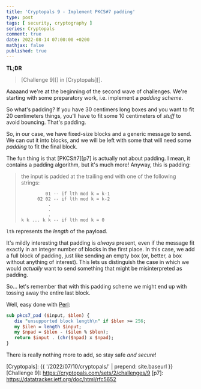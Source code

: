 ```yaml
---
title: 'Cryptopals 9 - Implement PKCS#7 padding'
type: post
tags: [ security, cryptography ]
series: Cryptopals
comment: true
date: 2022-08-14 07:00:00 +0200
mathjax: false
published: true
---
```


**TL;DR**

> [Challenge 9][] in [Cryptopals][].

Aaaaand we're at the beginning of the second wave of challenges. We're
starting with some preparatory work, i.e. implement a *padding scheme*.

So what's padding? If you have 30 centimers long boxes and you want to
fit 20 centimeters things, you'll have to fit some 10 centimeters of
*stuff* to avoid bouncing. That's padding.

So, in our case, we have fixed-size blocks and a generic message to
send. We can cut it into blocks, and we will be left with some that will
need some *padding* to fit the final block.

The fun thing is that [PKCS#7][p7] is actually not about padding. I
mean, it contains a padding algorithm, but it's much more! Anyway, this
is padding:

> the input is padded at the trailing end with one of the following
> strings:
>
>              01 -- if lth mod k = k-1
>           02 02 -- if lth mod k = k-2
>               .
>               .
>               .
>     k k ... k k -- if lth mod k = 0

`lth` represents the *length* of the payload.

It's mildly interesting that padding is *always* present, even if the
message fit exactly in an integer number of blocks in the first place.
In this case, we add a full block of padding, just like sending an empty
box (or, better, a box without anything of interest). This lets us
distinguish the case in which we would *actually* want to send something
that might be misinterpreted as padding.

So... let's remember that with this padding scheme we might end up with
tossing away the entire last block.

Well, easy done with [Perl][]:

```perl
sub pkcs7_pad ($input, $blen) {
   die "unsupported block length\n" if $blen >= 256;
   my $ilen = length $input;
   my $npad = $blen - ($ilen % $blen);
   return $input . (chr($npad) x $npad);
}
```

There is really nothing more to add, so stay safe *and secure*!

[Perl]: https://www.perl.org/
[Cryptopals]: {{ '/2022/07/10/cryptopals/' | prepend: site.baseurl }}
[Challenge 9]: https://cryptopals.com/sets/2/challenges/9
[p7]: https://datatracker.ietf.org/doc/html/rfc5652
